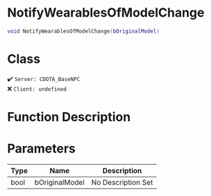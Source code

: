 # NotifyWearablesOfModelChange
```lua
void NotifyWearablesOfModelChange(bOriginalModel)
```
# Class
✔️ `Server: CDOTA_BaseNPC`  
❌ `Client: undefined`  

# Function Description

# Parameters
Type|Name|Description
--|--|--
bool|bOriginalModel|No Description Set
